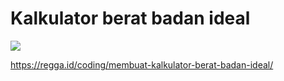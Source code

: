 # Kalkulator berat badan ideal

![](https://regga.id/static/65dd46a6a3b20489de791e8b13d11775/533d0/regga-rantai-membuat-kalkulator-untuk-menghitung-berat-badan-ideal.jpg)

https://regga.id/coding/membuat-kalkulator-berat-badan-ideal/
